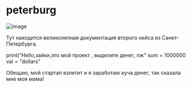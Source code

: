 # peterburg
![image](https://user-images.githubusercontent.com/91934759/135971331-633235c3-84f2-4702-ab6a-1d784de6b5ba.png)

Тут находится великолепная документация второго кейса 
из Санкт-Петербурга.



print("Hello,зайки,это мой проект , выделите денег, пж"
sum = 1000000
val = "dollars"

Обещаю, мой стартап взлетит и я заработаю куча денег, так сказала мне моя мама!


